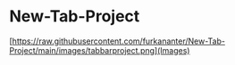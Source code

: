 # New-Tab-Project
 
[https://raw.githubusercontent.com/furkananter/New-Tab-Project/main/images/tabbarproject.png](Images)

